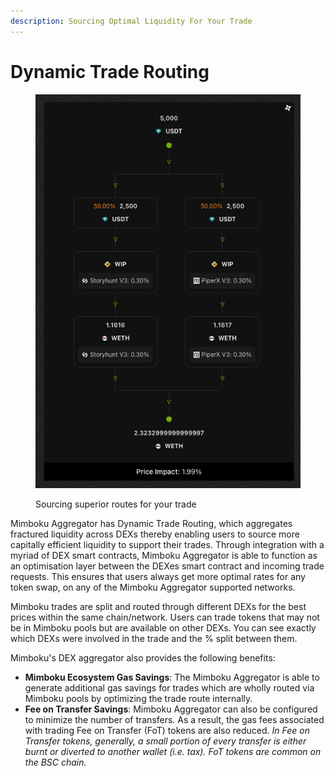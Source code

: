 ```yaml
---
description: Sourcing Optimal Liquidity For Your Trade
---
```


# Dynamic Trade Routing

<figure><img src="../../../.gitbook/assets/Route.png" alt=""><figcaption><p>Sourcing superior routes for your trade</p></figcaption></figure>

Mimboku Aggregator has Dynamic Trade Routing, which aggregates fractured liquidity across DEXs thereby enabling users to source more capitally efficient liquidity to support their trades. Through integration with a myriad of DEX smart contracts, Mimboku Aggregator is able to function as an optimisation layer between the DEXes smart contract and incoming trade requests. This ensures that users always get more optimal rates for any token swap, on any of the Mimboku Aggregator supported networks.

Mimboku trades are split and routed through different DEXs for the best prices within the same chain/network. Users can trade tokens that may not be in Mimboku pools but are available on other DEXs. You can see exactly which DEXs were involved in the trade and the % split between them.

Mimboku's DEX aggregator also provides the following benefits:

- **Mimboku Ecosystem Gas Savings**: The Mimboku Aggregator is able to generate additional gas savings for trades which are wholly routed via Mimboku pools by optimizing the trade route internally.&#x20;
- **Fee on Transfer Savings**: Mimboku Aggregator can also be configured to minimize the number of transfers. As a result, the gas fees associated with trading Fee on Transfer (FoT) tokens are also reduced. _In Fee on Transfer tokens, generally, a small portion of every transfer is either burnt or diverted to another wallet (i.e. tax). FoT tokens are common on the BSC chain._
